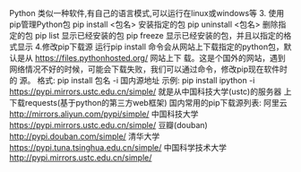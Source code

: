 Python
类似一种软件,有自己的语言模式,可以运行在linux或windows等
3. 使用pip管理Python包
pip install <包名> 安装指定的包
pip uninstall <包名> 删除指定的包
pip list 显示已经安装的包
pip freeze 显示已经安装的包，并且以指定的格式显示
4.修改pip下载源
运行pip install 命令会从网站上下载指定的python包，默认是从 https://files.pythonhosted.org/ 网站上下 载。这是个国外的网站，遇到网络情况不好的时候，可能会下载失败，我们可以通过命令，修改pip现在软件时的 源。
格式: pip install 包名 -i 国内源地址
示例:
pip install ipython -i https://pypi.mirrors.ustc.edu.cn/simple/ 就是从中国科技大学(ustc)的服务器 上下载requests(基于python的第三方web框架)
国内常用的pip下载源列表:
阿里云 http://mirrors.aliyun.com/pypi/simple/
中国科技大学 https://pypi.mirrors.ustc.edu.cn/simple/
豆瓣(douban) http://pypi.douban.com/simple/
清华大学 https://pypi.tuna.tsinghua.edu.cn/simple/
中国科学技术大学 http://pypi.mirrors.ustc.edu.cn/simple/